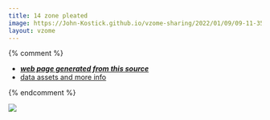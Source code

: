```yaml
---
title: 14 zone pleated
image: https://John-Kostick.github.io/vzome-sharing/2022/01/09/09-11-35-14 zone pleated/14 zone pleated.png
layout: vzome
---
```


{% comment %}
 - [***web page generated from this source***][post]
 - [data assets and more info][github]

[post]: <https://John-Kostick.github.io/vzome-sharing/2022/01/09/14 zone pleated-09-11-35.html>
[github]: <https://github.com/John-Kostick/vzome-sharing/tree/main/2022/01/09/09-11-35-14 zone pleated/>
{% endcomment %}

<vzome-viewer style="width: 100%; height: 65vh;"
       src="https://John-Kostick.github.io/vzome-sharing/2022/01/09/09-11-35-14 zone pleated/14 zone pleated.vZome" >
  <img src="https://John-Kostick.github.io/vzome-sharing/2022/01/09/09-11-35-14 zone pleated/14 zone pleated.png" />
</vzome-viewer>